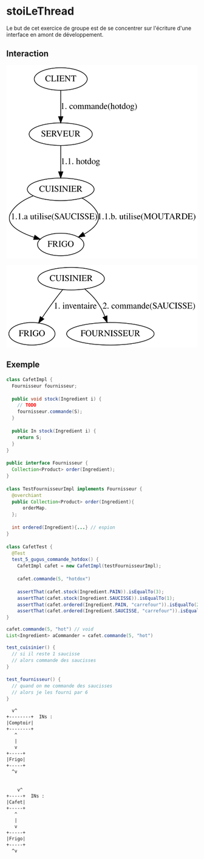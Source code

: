 # stoiLeThread

Le but de cet exercice de groupe est de se concentrer sur l'écriture d'une interface en amont de développement.

## Interaction

![commande](img/interaction-commande.svg)

![inventaire](img/interaction-inventaire.svg)

## Exemple

```java
class CafetImpl {
  Fournisseur fournisseur;

  public void stock(Ingredient i) {
    // TODO
    fournisseur.commande(S);
  }
  
  public In stock(Ingredient i) {
    return S;
  }
}

public interface Fournisseur {
  Collection<Product> order(Ingredient);
}

class TestFournisseurImpl implements Fournisseur {
  @overchiant
  public Collection<Product> order(Ingredient){
      orderMap.
  };

  int ordered(Ingredient){...} // espion
}

class CafetTest {
  @Test
  test_5_gugus_commande_hotdox() {
    CafetImpl cafet = new CafetImpl(testFournisseurImpl);
 
    cafet.commande(5, "hotdox")
 
    assertThat(cafet.stock(Ingredient.PAIN)).isEqualTo(3);
    assertThat(cafet.stock(Ingredient.SAUCISSE)).isEqualTo(1);
    assertThat(cafet.ordered(Ingredient.PAIN, "carrefour")).isEqualTo(2);
    assertThat(cafet.ordered(Ingredient.SAUCISSE, "carrefour")).isEqualTo(1);
}
```

```java
cafet.commande(5, "hot") // void
List<Ingredient> aCommander = cafet.commande(5, "hot")
```

```java
test_cuisinier() {
  // si il reste 1 saucisse
  // alors commande des saucisses
}

test_fournisseur() {
  // quand on me commande des saucisses
  // alors je les fourni par 6
}
```

```
  v^
+--------+  INs : 
|Comptoir|
+--------+
   ^
   |
   v
+-----+
|Frigo|
+-----+
  ^v
  
  
    v^
+-----+  INs : 
|Cafet|
+-----+
   ^
   |
   v
+-----+
|Frigo|
+-----+
  ^v
```
